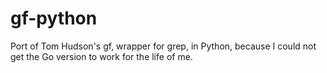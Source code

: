 # gf-python
Port of Tom Hudson's gf, wrapper for grep, in Python, because I could not get the Go version to work for the life of me.
